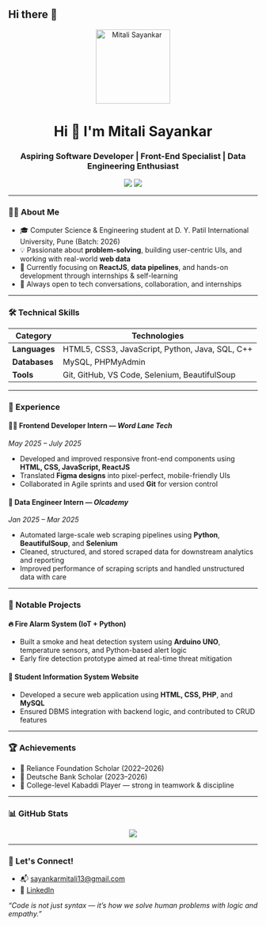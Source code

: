 ## Hi there 👋

<!--
**13mitali/13mitali** is a ✨ _special_ ✨ repository because its `README.md` (this file) appears on your GitHub profile.

Here are some ideas to get you started:

- 🔭 I’m currently working on ...
- 🌱 I’m currently learning ...
- 👯 I’m looking to collaborate on ...
- 🤔 I’m looking for help with ...
- 💬 Ask me about ...
- 📫 How to reach me: ...
- 😄 Pronouns: ...
- ⚡ Fun fact: ...
-->
<p align="center">
  <img src="https://github.com/mitali13.png" width="150" alt="Mitali Sayankar" />
</p>


<h1 align="center">Hi 👋 I'm Mitali Sayankar</h1>
<h3 align="center">Aspiring Software Developer | Front-End Specialist | Data Engineering Enthusiast</h3>

<p align="center">
  <a href="mailto:sayankarmitali13@gmail.com"><img src="https://img.shields.io/badge/Email-sayankarmitali13@gmail.com-red?style=flat-square&logo=gmail"></a>
  <a href="https://linkedin.com/in/your-link"><img src="https://img.shields.io/badge/LinkedIn-Connect-blue?style=flat-square&logo=linkedin"></a>
</p>

---

### 👩‍💻 About Me

- 🎓 Computer Science & Engineering student at D. Y. Patil International University, Pune (Batch: 2026)
- 💡 Passionate about **problem-solving**, building user-centric UIs, and working with real-world **web data**
- 🚀 Currently focusing on **ReactJS**, **data pipelines**, and hands-on development through internships & self-learning
- 💬 Always open to tech conversations, collaboration, and internships

---

### 🛠 Technical Skills

| Category | Technologies |
|---------|--------------|
| **Languages** | HTML5, CSS3, JavaScript, Python, Java, SQL, C++ |
| **Databases** | MySQL, PHPMyAdmin |
| **Tools** | Git, GitHub, VS Code, Selenium, BeautifulSoup |

---

### 💼 Experience

#### 👩‍💻 Frontend Developer Intern — *Word Lane Tech*  
*May 2025 – July 2025*

- Developed and improved responsive front-end components using **HTML, CSS, JavaScript, ReactJS**
- Translated **Figma designs** into pixel-perfect, mobile-friendly UIs
- Collaborated in Agile sprints and used **Git** for version control

#### 🧪 Data Engineer Intern — *Olcademy*  
*Jan 2025 – Mar 2025*

- Automated large-scale web scraping pipelines using **Python**, **BeautifulSoup**, and **Selenium**
- Cleaned, structured, and stored scraped data for downstream analytics and reporting
- Improved performance of scraping scripts and handled unstructured data with care

---

### 📌 Notable Projects

#### 🔥 Fire Alarm System (IoT + Python)
- Built a smoke and heat detection system using **Arduino UNO**, temperature sensors, and Python-based alert logic
- Early fire detection prototype aimed at real-time threat mitigation

#### 🧾 Student Information System Website
- Developed a secure web application using **HTML, CSS, PHP**, and **MySQL**
- Ensured DBMS integration with backend logic, and contributed to CRUD features

---

### 🏆 Achievements

- 🥇 Reliance Foundation Scholar (2022–2026)
- 🥈 Deutsche Bank Scholar (2023–2026)
- 🏐 College-level Kabaddi Player — strong in teamwork & discipline

---

### 📊 GitHub Stats

<p align="center">
  <img src="https://github-readme-stats.vercel.app/api?username=13mitali&show_icons=true&theme=react" />
</p>

---

### 🤝 Let's Connect!

- 📬 sayankarmitali13@gmail.com
- 💼 [LinkedIn](www.linkedin.com/in/mitali-sayankar)


_“Code is not just syntax — it’s how we solve human problems with logic and empathy.”_  
